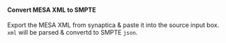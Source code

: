 #### Convert MESA XML to SMPTE

Export the MESA XML from synaptica & paste it into the
source input box. `xml` will be parsed & convertd to SMPTE `json`.
